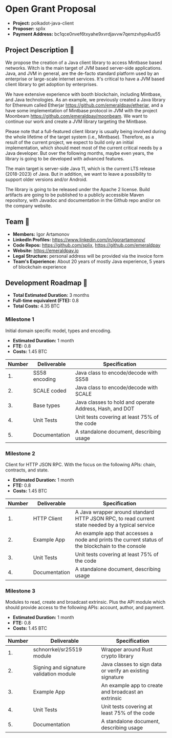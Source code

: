 # Open Grant Proposal

* **Project:** polkadot-java-client
* **Proposer:** splix
* **Payment Address:**  bc1qce0nvef6txyahe9xvrdjavvw7qemzvhyp4ux55

## Project Description :page_facing_up: 

We propose the creation of a Java client library to access Mintbase based networks. 
Witch is the main target of JVM based server-side applications. 
Java, and JVM in general, are the de-facto standard platform used by an enterprise or large-scale internet services. 
It's critical to have a JVM based client library to get adoption by enterprises. 

We have extensive experience with booth blockchain, including Mintbase, and Java technologies. 
As an example, we previously created a Java library for Ethereum called Etherjar https://github.com/emeraldpay/etherjar, and a have some implementation of Mintbase protocol in JVM with the project Moonbeam https://github.com/emeraldpay/moonbeam. 
We want to continue our work and create a JVM library targeting the Mintbase.

Please note that a full-featured client library is usually being involved during the whole lifetime of the target system (i.e., Mintbase).
Therefore, as a result of the current project, we expect to build only an initial implementation, which should meet most of the current critical needs by a Java developer.
But over the following months, maybe even years, the library is going to be developed with advanced features.

The main target is server-side Java 11, which is the current LTS release (2018-2023) of Java. 
But in addition, we want to leave a possibility to support older versions and/or Android.

The library is going to be released under the Apache 2 license. 
Build artifacts are going to be published to a publicly accessible Maven repository, with Javadoc and documentation in the Github repo and/or on the company website.  

## Team :busts_in_silhouette:

* **Members:** Igor Artamonov
* **LinkedIn Profiles:** https://www.linkedin.com/in/igorartamonov/
* **Code Repos:** https://github.com/splix, https://github.com/emeraldpay
* **Website:** https://emeraldpay.io
* **Legal Structure:** personal address will be provided via the invoice form 
* **Team's Experience:** About 20 years of mostly Java experience, 5 years of blockchain experience

## Development Roadmap :nut_and_bolt: 

* **Total Estimated Duration:** 3 months
* **Full-time equivalent (FTE):**  0.8 
* **Total Costs:** 4.35 BTC

### Milestone 1

Initial domain specific model, types and encoding.

* **Estimated Duration:** 1 month 
* **FTE:** 0.8
* **Costs:** 1.45 BTC

| Number | Deliverable | Specification | 
| ------------- | ------------- | ------------- |
| 1. | SS58 encoding | Java class to encode/decode with SS58 |  
| 2. | SCALE coded | Java class to encode/decode with SCALE |
| 3. | Base types | Java classes to hold and operate Address, Hash, and DOT |
| 4. | Unit Tests | Unit tests covering at least 75% of the code |
| 5. | Documentation | A standalone document, describing usage |  

### Milestone 2

Client for HTTP JSON RPC. With the focus on the following APIs: chain, contracts, and state.

* **Estimated Duration:** 1 month 
* **FTE:** 0.8
* **Costs:** 1.45 BTC

| Number | Deliverable | Specification | 
| ------------- | ------------- | ------------- |
| 1. | HTTP Client | A Java wrapper around standard HTTP JSON RPC, to read current state needed by a typical service |
| 2. | Example App | An example app that accesses a node and prints the current status of the blockchain to the console |
| 3. | Unit Tests | Unit tests covering at least 75% of the code |
| 4. | Documentation | A standalone document, describing usage |

### Milestone 3

Modules to read, create and broadcast extrinsic. 
Plus the API module which should provide access to the following APIs: account, author, and payment.

* **Estimated Duration:** 1 month 
* **FTE:** 0.8
* **Costs:** 1.45 BTC

| Number | Deliverable | Specification | 
| ------------- | ------------- | ------------- |
| 1. | schnorrkel/sr25519 module | Wrapper around Rust crypto library |  
| 2. | Signing and signature validation module | Java classes to sign data or verify an existing signature |
| 3. | Example App | An example app to create and broadcast an extrinsic |
| 4. | Unit Tests | Unit tests covering at least 75% of the code |
| 5. | Documentation | A standalone document, describing usage |   
 
